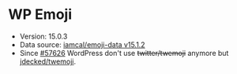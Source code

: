 # WP Emoji

- Version: 15.0.3
- Data source: [iamcal/emoji-data v15.1.2](https://github.com/iamcal/emoji-data/tree/v15.1.2)
- Since [#57626](https://core.trac.wordpress.org/changeset/57626) WordPress don't use ~~twitter/twemoji~~ anymore but [jdecked/twemoji](https://github.com/jdecked/twemoji).
